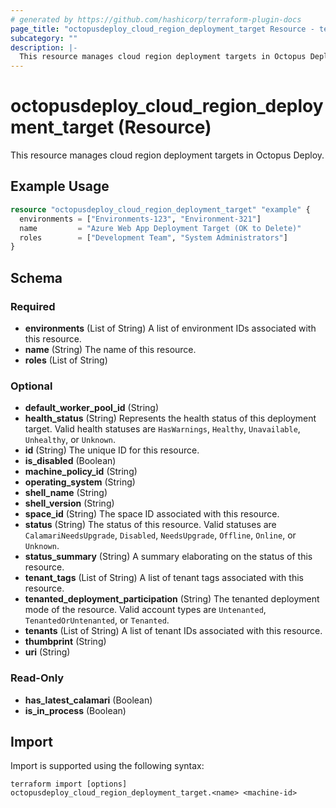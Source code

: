 ```yaml
---
# generated by https://github.com/hashicorp/terraform-plugin-docs
page_title: "octopusdeploy_cloud_region_deployment_target Resource - terraform-provider-octopusdeploy"
subcategory: ""
description: |-
  This resource manages cloud region deployment targets in Octopus Deploy.
---
```


# octopusdeploy_cloud_region_deployment_target (Resource)

This resource manages cloud region deployment targets in Octopus Deploy.

## Example Usage

```terraform
resource "octopusdeploy_cloud_region_deployment_target" "example" {
  environments = ["Environments-123", "Environment-321"]
  name         = "Azure Web App Deployment Target (OK to Delete)"
  roles        = ["Development Team", "System Administrators"]
}
```

<!-- schema generated by tfplugindocs -->
## Schema

### Required

- **environments** (List of String) A list of environment IDs associated with this resource.
- **name** (String) The name of this resource.
- **roles** (List of String)

### Optional

- **default_worker_pool_id** (String)
- **health_status** (String) Represents the health status of this deployment target. Valid health statuses are `HasWarnings`, `Healthy`, `Unavailable`, `Unhealthy`, or `Unknown`.
- **id** (String) The unique ID for this resource.
- **is_disabled** (Boolean)
- **machine_policy_id** (String)
- **operating_system** (String)
- **shell_name** (String)
- **shell_version** (String)
- **space_id** (String) The space ID associated with this resource.
- **status** (String) The status of this resource. Valid statuses are `CalamariNeedsUpgrade`, `Disabled`, `NeedsUpgrade`, `Offline`, `Online`, or `Unknown`.
- **status_summary** (String) A summary elaborating on the status of this resource.
- **tenant_tags** (List of String) A list of tenant tags associated with this resource.
- **tenanted_deployment_participation** (String) The tenanted deployment mode of the resource. Valid account types are `Untenanted`, `TenantedOrUntenanted`, or `Tenanted`.
- **tenants** (List of String) A list of tenant IDs associated with this resource.
- **thumbprint** (String)
- **uri** (String)

### Read-Only

- **has_latest_calamari** (Boolean)
- **is_in_process** (Boolean)

## Import

Import is supported using the following syntax:

```shell
terraform import [options] octopusdeploy_cloud_region_deployment_target.<name> <machine-id>
```
